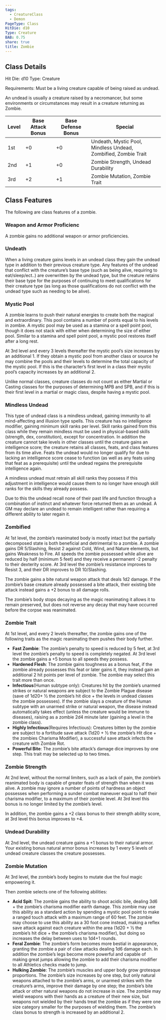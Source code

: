 ```yaml
---
tags:
  - CreatureClass
  - Demon
PageType: Class
HitDie: d10
Type: Creature
BAB: 0.75
share: true
title: Zombie
---
```



## Class Details
Hit Die:  d10
Type: Creature

Requirements: Must be a living creature capable of being raised as undead.

An undead is usually a creature raised by a necromancer, but some environments or circumstances may result in a creature returning as Zombie.

|Level|Base Attack Bonus|Base Defense Bonus|Special|
|---|---|---|---|
|1st|+0|+0|Undeath, Mystic Pool, Mindless Undead, Zombified, Zombie Trait|
|2nd|+1|+0|Zombie Strength, Undead Durability|
|3rd|+2|+1|Zombie Mutation, Zombie Trait|

## Class Features

The following are class features of a zombie.

### Weapon and Armor Proficienc

A zombie gains no additional weapon or armor proficiencies.

### Undeath

When a living creature gains levels in an undead class they gain the undead type in addition to their previous creature type. Any features of the undead that conflict with the creature’s base type (such as being alive, requiring to eat/sleep/ect..) are overwritten by the undead type, but the creature retains their base type for the purposes of continuing to meet qualifications for their creature type (as long as those qualifications do not conflict with the undead type such as needing to be alive).

### Mystic Pool

A zombie learns to push their natural energies to create both the magical and extraordinary. This pool contains a number of points equal to his levels in zombie. A mystic pool may be used as a stamina or a spell point pool, though it does not stack with either when determining the size of either pool. Similar to a stamina and spell point pool, a mystic pool restores itself after a long rest.

At 3rd level and every 3 levels thereafter the mystic pool’s size increases by an additional 1. If they obtain a mystic pool from another class or source he may combine the pools and their levels to determine the total capacity of the mystic pool. If this is the character’s first level in a class their mystic pool’s capacity increases by an additional 2.

Unlike normal classes, creature classes do not count as either Martial or Casting classes for the purposes of determining MPB and SPB, and if this is their first level in a martial or magic class, despite having a mystic pool.

### Mindless Undead

This type of undead class is a mindless undead, gaining immunity to all mind-affecting and illusion type spells. This creature has no intelligence modifier, gaining minimum skill ranks per level. Skill ranks gained from this class while they remain mindless must be used in physical-based skills (strength, dex, constitution), except for concentration. In addition the creature cannot take levels in other classes until the creature gains an intelligence score; the creature retains all classes, feats, and class features from its time alive. Feats the undead would no longer qualify for due to lacking an intelligence score cease to function (as well as any feats using that feat as a prerequisite) until the undead regains the prerequisite intelligence again.

A mindless undead must retrain all skill ranks they possess if this adjustment in intelligence would cause them to no longer have enough skill ranks for the skills they already possess.

Due to this the undead recall none of their past life and function through a combination of instinct and whatever force returned them as an undead. A GM may declare an undead to remain intelligent rather than requiring a different ability to later regain it.

### Zombified

At 1st level, the zombie’s reanimated body is mostly intact but the partially decomposed state is both beneficial and detrimental to a zombie. A zombie gains DR 5/Slashing, Resist 2 against Cold, Wind, and Nature elements, but gains Weakness to Fire. All speeds the zombie possessed while alive are reduced by half (minimum 5 feet) and they receive a permanent -2 penalty to their dexterity score. At 3rd level the zombie’s resistance improves to Resist 3, and their DR improves to DR 10/Slashing.

The zombie gains a bite natural weapon attack that deals 1d2 damage. If the zombie’s base creature already possessed a bite attack, their existing bite attack instead gains a +2 bonus to all damage rolls.

The zombie’s body stops decaying as the magic reanimating it allows it to remain preserved, but does not reverse any decay that may have occurred before the corpse was reanimated.

### Zombie Trait

At 1st level, and every 2 levels thereafter, the zombie gains one of the following traits as the magic reanimating them pushes their body further.

- **Fast Zombie**: The zombie’s penalty to speed is reduced by 5 feet, at 3rd level the zombie’s penalty to speed is completely negated. At 3rd level the zombie gains a +5 bonus to all speeds they possess.
- **Hardened Flesh**: The zombie gains toughness as a bonus feat, if the zombie already possesses this feat or later gains it, they instead gain an additional 2 hit points per level of zombie. The zombie may select this trait more than once.
- **Infectious**(Human subtype only): Creatures hit by the zombie’s unarmed strikes or natural weapons are subject to the Zombie Plague disease (save of 1d20+ ½ the zombie’s hit dice + the levels in undead classes the zombie possesses). If the zombie slays a creature of the Human subtype with an unarmed strike or natural weapon, the disease instead automatically takes effect (unless the creature would be immune to diseases), raising as a zombie 2d4 minute later (gaining a level in the zombie class).
- **Highly Infectious**(Requires Infectious): Creatures bitten by the zombie are subject to a fortitude save attack (1d20 + ½ the zombie’s Hit dice + the zombies Charisma Modifier), a successful save attack infects the creature with Zombie Rot.
- **Powerful Bite**: The zombie’s bite attack’s damage dice improves by one step. This trait may be selected up to two times.

### Zombie Strength

At 2nd level, without the normal limiters, such as a lack of pain, the zombie’s reanimated body is capable of greater feats of strength than when it was alive. A zombie may ignore a number of points of hardness an object possesses when performing a sunder combat maneuver equal to half their charisma modifier, to a maximum of their zombie level. At 3rd level this bonus is no longer limited by the zombie’s level.

In addition, the zombie gains a +2 class bonus to their strength ability score, at 3rd level this bonus improves to +4.

### Undead Durability

At 2nd level, the undead creature gains a +1 bonus to their natural armor. Your existing bonus natural armor bonus increases by 1 every 5 levels of undead creature classes the creature possesses.

### Zombie Mutation

At 3rd level, the zombie’s body begins to mutate due the foul magic empowering it.

Then zombie selects one of the following abilities:

- **Acid Spit**: The zombie gains the ability to shoot acidic bile, dealing 3d6 + the zombie’s charisma modifier earth damage. This zombie may use this ability as a standard action by spending a mystic pool point to make a ranged touch attack with a maximum range of 60 feet. The zombie may choose to use this ability as a 30 foot cone instead, making a reflex save attack against each creature within the area (1d20 + ½ the zombie’s hit dice + the zombie’s charisma modifier), but doing so increases the delay between uses to 1d4+1 rounds.
- **Feral Zombie**: The zombie’s form becomes more bestial in appearance, granting the zombie a pair of claw attacks dealing 1d6 damage each. In addition the zombie’s legs become more powerful and capable of making great jumps allowing the zombie to add their charisma modifier to all Athletics checks made to jump.
- **Hulking Zombie**: The zombie’s muscles and upper body grow grotesque proportions. The zombie’s size increases by one step, but only natural weapons attached to the zombie’s arms, or unarmed strikes with the creature’s arms, improve their damage by one step; the zombie’s bite attack or other natural weapons do not increase in size. The zombie may wield weapons with their hands as a creature of their new size, but weapons not wielded by their hands treat the zombie as if they were one size category smaller for the purposes of wielding them. The zombie’s class bonus to strength is increased by an additional 2.